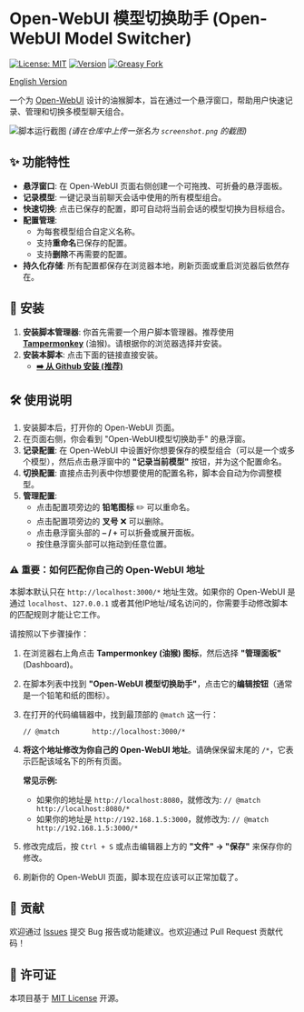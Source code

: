 # Open-WebUI 模型切换助手 (Open-WebUI Model Switcher)

[![License: MIT](https://img.shields.io/badge/License-MIT-yellow.svg)](https://opensource.org/licenses/MIT)
[![Version](https://img.shields.io/badge/version-1.7-blue.svg)](#)
[![Greasy Fork](https://img.shields.io/badge/Greasy%20Fork-Install-brightgreen.svg)](https://greasyfork.org/zh-CN/scripts/YOUR-SCRIPT-ID-HERE) <!-- 请在发布到 Greasy Fork 后替换 YOUR-SCRIPT-ID-HERE -->

[English Version](https://github.com/guihuashaoxiang/open-webui-model-switcher/blob/main/README_EN.md) <!-- 可选 -->

一个为 [Open-WebUI](https://github.com/open-webui/open-webui) 设计的油猴脚本，旨在通过一个悬浮窗口，帮助用户快速记录、管理和切换多模型聊天组合。

![脚本运行截图](https://raw.githubusercontent.com/guihuashaoxiang/open-webui-model-switcher/main/screenshot.png)
*(请在仓库中上传一张名为 `screenshot.png` 的截图)*

## ✨ 功能特性

*   **悬浮窗口**: 在 Open-WebUI 页面右侧创建一个可拖拽、可折叠的悬浮面板。
*   **记录模型**: 一键记录当前聊天会话中使用的所有模型组合。
*   **快速切换**: 点击已保存的配置，即可自动将当前会话的模型切换为目标组合。
*   **配置管理**:
    *   为每套模型组合自定义名称。
    *   支持**重命名**已保存的配置。
    *   支持**删除**不再需要的配置。
*   **持久化存储**: 所有配置都保存在浏览器本地，刷新页面或重启浏览器后依然存在。

## 🚀 安装

1.  **安装脚本管理器**: 你首先需要一个用户脚本管理器。推荐使用 [**Tampermonkey**](https://www.tampermonkey.net/) (油猴)。请根据你的浏览器选择并安装。
2.  **安装本脚本**: 点击下面的链接直接安装。
    *   **[➡️ 从 Github 安装 (推荐)](https://raw.githubusercontent.com/guihuashaoxiang/open-webui-model-switcher/main/open-webui-model-switcher.user.js)**

## 🛠️ 使用说明

1.  安装脚本后，打开你的 Open-WebUI 页面。
2.  在页面右侧，你会看到 "Open-WebUI模型切换助手" 的悬浮窗。
3.  **记录配置**: 在 Open-WebUI 中设置好你想要保存的模型组合（可以是一个或多个模型），然后点击悬浮窗中的 **"记录当前模型"** 按钮，并为这个配置命名。
4.  **切换配置**: 直接点击列表中你想要使用的配置名称，脚本会自动为你调整模型。
5.  **管理配置**:
    *   点击配置项旁边的 **铅笔图标** ✏️ 可以重命名。
    *   点击配置项旁边的 **叉号** ❌ 可以删除。
    *   点击悬浮窗头部的 **`—` / `+`** 可以折叠或展开面板。
    *   按住悬浮窗头部可以拖动到任意位置。

### ⚠️ 重要：如何匹配你自己的 Open-WebUI 地址

本脚本默认只在 `http://localhost:3000/*` 地址生效。如果你的 Open-WebUI 是通过 `localhost`、`127.0.0.1` 或者其他IP地址/域名访问的，你需要手动修改脚本的匹配规则才能让它工作。

请按照以下步骤操作：

1.  在浏览器右上角点击 **Tampermonkey (油猴) 图标**，然后选择 **"管理面板"** (Dashboard)。
2.  在脚本列表中找到 **"Open-WebUI 模型切换助手"**，点击它的**编辑按钮**（通常是一个铅笔和纸的图标）。
3.  在打开的代码编辑器中，找到最顶部的 `@match` 这一行：
    ```
    // @match        http://localhost:3000/*
    ```
4.  **将这个地址修改为你自己的 Open-WebUI 地址**。请确保保留末尾的 `/*`，它表示匹配该域名下的所有页面。

    **常见示例:**
    *   如果你的地址是 `http://localhost:8080`，就修改为:
        `// @match        http://localhost:8080/*`
    *   如果你的地址是 `http://192.168.1.5:3000`，就修改为:
        `// @match        http://192.168.1.5:3000/*`

5.  修改完成后，按 `Ctrl + S` 或点击编辑器上方的 **"文件" -> "保存"** 来保存你的修改。
6.  刷新你的 Open-WebUI 页面，脚本现在应该可以正常加载了。

## 🤝 贡献

欢迎通过 [Issues](https://github.com/guihuashaoxiang/open-webui-model-switcher/issues) 提交 Bug 报告或功能建议。也欢迎通过 Pull Request 贡献代码！

## 📄 许可证

本项目基于 [MIT License](LICENSE) 开源。
